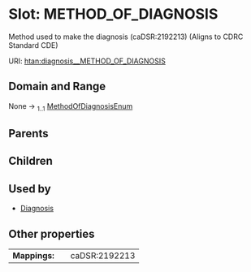 
# Slot: METHOD_OF_DIAGNOSIS

Method used to make the diagnosis (caDSR:2192213) (Aligns to CDRC Standard CDE)

URI: [htan:diagnosis__METHOD_OF_DIAGNOSIS](https://w3id.org/htan/diagnosis__METHOD_OF_DIAGNOSIS)


## Domain and Range

None &#8594;  <sub>1..1</sub> [MethodOfDiagnosisEnum](MethodOfDiagnosisEnum.md)

## Parents


## Children


## Used by

 * [Diagnosis](Diagnosis.md)

## Other properties

|  |  |  |
| --- | --- | --- |
| **Mappings:** | | caDSR:2192213 |